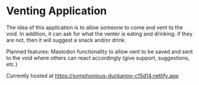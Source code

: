 # Venting Application

The idea of this application is to allow someone to come and vent to the void. In addition, it can ask for what the venter is eating and drinking. if they are not, then it will suggest a snack and/or drink.

Planned features:
Mastodon functionality to allow vent to be saved and sent to the void where others can react accordingly (give support, suggestions, etc.)

Currently hosted at https://symphonious-duckanoo-c15d14.netlify.app
